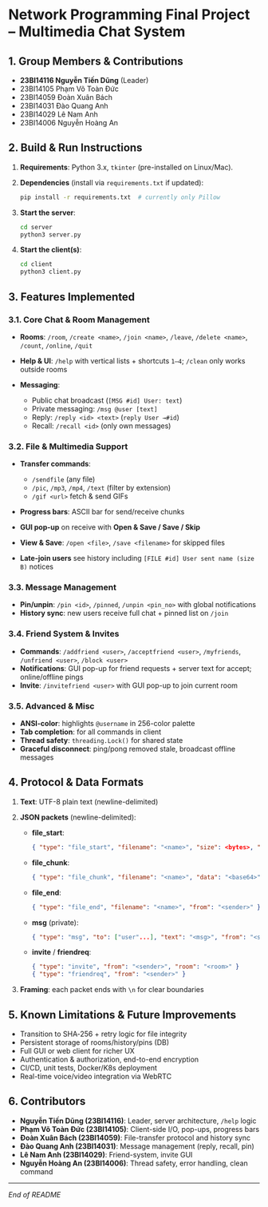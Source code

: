 # Network Programming Final Project – Multimedia Chat System

## 1. Group Members & Contributions

* **23BI14116 Nguyễn Tiến Dũng** (Leader)
* 23BI14105 Phạm Võ Toàn Đức
* 23BI14059 Đoàn Xuân Bách
* 23BI14031 Đào Quang Anh
* 23BI14029 Lê Nam Anh
* 23BI14006 Nguyễn Hoàng An

## 2. Build & Run Instructions

1. **Requirements**: Python 3.x, `tkinter` (pre-installed on Linux/Mac).
2. **Dependencies** (install via `requirements.txt` if updated):

   ```bash
   pip install -r requirements.txt  # currently only Pillow
   ```
3. **Start the server**:

   ```bash
   cd server
   python3 server.py
   ```
4. **Start the client(s)**:

   ```bash
   cd client
   python3 client.py
   ```

## 3. Features Implemented

### 3.1. Core Chat & Room Management

* **Rooms**: `/room`, `/create <name>`, `/join <name>`, `/leave`, `/delete <name>`, `/count`, `/online`, `/quit`
* **Help & UI**: `/help` with vertical lists + shortcuts `1–4`; `/clean` only works outside rooms
* **Messaging**:

  * Public chat broadcast (`[MSG #id] User: text`)
  * Private messaging: `/msg @user [text]`
  * Reply: `/reply <id> <text>` (`reply User →#id`)
  * Recall: `/recall <id>` (only own messages)

### 3.2. File & Multimedia Support

* **Transfer commands**:

  * `/sendfile` (any file)
  * `/pic`, `/mp3`, `/mp4`, `/text` (filter by extension)
  * `/gif <url>` fetch & send GIFs
* **Progress bars**: ASCII bar for send/receive chunks
* **GUI pop-up** on receive with **Open & Save / Save / Skip**
* **View & Save**: `/open <file>`, `/save <filename>` for skipped files
* **Late-join users** see history including `[FILE #id] User sent name (size B)` notices

### 3.3. Message Management

* **Pin/unpin**: `/pin <id>`, `/pinned`, `/unpin <pin_no>` with global notifications
* **History sync**: new users receive full chat + pinned list on `/join`

### 3.4. Friend System & Invites

* **Commands**: `/addfriend <user>`, `/acceptfriend <user>`, `/myfriends`, `/unfriend <user>`, `/block <user>`
* **Notifications**: GUI pop-up for friend requests + server text for accept; online/offline pings
* **Invite**: `/invitefriend <user>` with GUI pop-up to join current room

### 3.5. Advanced & Misc

* **ANSI-color**: highlights `@username` in 256-color palette
* **Tab completion**: for all commands in client
* **Thread safety**: `threading.Lock()` for shared state
* **Graceful disconnect**: ping/pong removed stale, broadcast offline messages

## 4. Protocol & Data Formats

1. **Text**: UTF-8 plain text (newline-delimited)
2. **JSON packets** (newline-delimited):

   * **file\_start**:

     ```json
     { "type": "file_start", "filename": "<name>", "size": <bytes>, "to": ["user"...], "from": "<sender>" }
     ```
   * **file\_chunk**:

     ```json
     { "type": "file_chunk", "filename": "<name>", "data": "<base64>", "from": "<sender>" }
     ```
   * **file\_end**:

     ```json
     { "type": "file_end", "filename": "<name>", "from": "<sender>" }
     ```
   * **msg** (private):

     ```json
     { "type": "msg", "to": ["user"...], "text": "<msg>", "from": "<sender>" }
     ```
   * **invite** / **friendreq**:

     ```json
     { "type": "invite", "from": "<sender>", "room": "<room>" }
     { "type": "friendreq", "from": "<sender>" }
     ```
3. **Framing**: each packet ends with `\n` for clear boundaries

## 5. Known Limitations & Future Improvements

* Transition to SHA‑256 + retry logic for file integrity
* Persistent storage of rooms/history/pins (DB)
* Full GUI or web client for richer UX
* Authentication & authorization, end-to-end encryption
* CI/CD, unit tests, Docker/K8s deployment
* Real-time voice/video integration via WebRTC

## 6. Contributors

* **Nguyễn Tiến Dũng (23BI14116)**: Leader, server architecture, `/help` logic
* **Phạm Võ Toàn Đức (23BI14105)**: Client-side I/O, pop-ups, progress bars
* **Đoàn Xuân Bách (23BI14059)**: File-transfer protocol and history sync
* **Đào Quang Anh (23BI14031)**: Message management (reply, recall, pin)
* **Lê Nam Anh (23BI14029)**: Friend-system, invite GUI
* **Nguyễn Hoàng An (23BI14006)**: Thread safety, error handling, clean command

---

*End of README*

